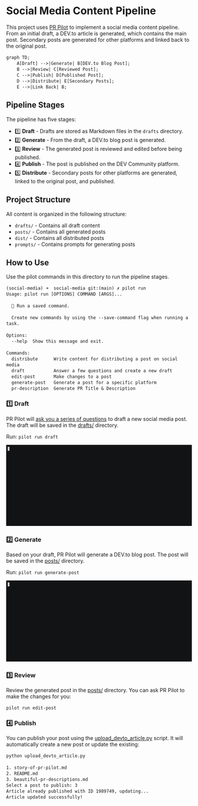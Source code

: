 # Social Media Content Pipeline

This project uses [PR Pilot](https://www.pr-pilot.ai) to implement a social media content pipeline. From an initial draft, a DEV.to article is generated, which contains the main post. Secondary posts are generated for other platforms and linked back to the original post.

```mermaid
graph TD;
    A[Draft] -->|Generate| B[DEV.to Blog Post];
    B -->|Review| C[Reviewed Post];
    C -->|Publish| D[Published Post];
    D -->|Distribute| E[Secondary Posts];
    E -->|Link Back| B;
```


## Pipeline Stages

The pipeline has five stages:
- 1️⃣ **Draft** - Drafts are stored as Markdown files in the `drafts` directory.
- 2️⃣ **Generate** - From the draft, a DEV.to blog post is generated.
- 3️⃣ **Review** - The generated post is reviewed and edited before being published.
- 4️⃣ **Publish** - The post is published on the DEV Community platform.
- 5️⃣ **Distribute** - Secondary posts for other platforms are generated, linked to the original post, and published.

## Project Structure

All content is organized in the following structure:
- `drafts/` - Contains all draft content
- `posts/` - Contains all generated posts
- `dist/` - Contains all distributed posts
- `prompts/` - Contains prompts for generating posts

## How to Use

Use the pilot commands in this directory to run the pipeline stages.

```shell
(social-media) ➜  social-media git:(main) ✗ pilot run
Usage: pilot run [OPTIONS] COMMAND [ARGS]...

  🚀 Run a saved command.

  Create new commands by using the --save-command flag when running a task.

Options:
  --help  Show this message and exit.

Commands:
  distribute      Write content for distributing a post on social media
  draft           Answer a few questions and create a new draft
  edit-post       Make changes to a post
  generate-post   Generate a post for a specific platform
  pr-description  Generate PR Title & Description
```

### 1️⃣ Draft
PR Pilot will [ask you a series of questions](./prompts/draft-post.md.jinja2) to draft a new social media post. The draft will be saved in the [drafts/](./drafts) directory.

Run: `pilot run draft`

![Draft](./generate_draft.gif)

### 2️⃣ Generate

Based on your draft, PR Pilot will generate a DEV.to blog post. The post will be saved in the [posts/](./posts) directory.

Run: `pilot run generate-post`

![Generate Post](./generate-post.gif)

### 3️⃣ Review

Review the generated post in the [posts/](./posts) directory. You can ask PR Pilot to make the changes for you:

```shell
pilot run edit-post  
```

### 4️⃣ Publish
You can publish your post using the [upload_devto_article.py](./upload_devto_article.py) script. It will automatically
create a new post or update the existing:
```shell
python upload_devto_article.py

1. story-of-pr-pilot.md
2. README.md
3. beautiful-pr-descriptions.md
Select a post to publish: 3
Article already published with ID 1989749, updating...
Article updated successfully!

```